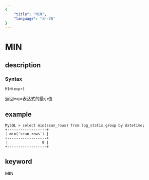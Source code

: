 ```yaml
---
{
    "title": "MIN",
    "language": "zh-CN"
}
---
```


<!-- 
Licensed to the Apache Software Foundation (ASF) under one
or more contributor license agreements.  See the NOTICE file
distributed with this work for additional information
regarding copyright ownership.  The ASF licenses this file
to you under the Apache License, Version 2.0 (the
"License"); you may not use this file except in compliance
with the License.  You may obtain a copy of the License at

  http://www.apache.org/licenses/LICENSE-2.0

Unless required by applicable law or agreed to in writing,
software distributed under the License is distributed on an
"AS IS" BASIS, WITHOUT WARRANTIES OR CONDITIONS OF ANY
KIND, either express or implied.  See the License for the
specific language governing permissions and limitations
under the License.
-->

# MIN
## description
### Syntax

`MIN(expr)`


返回expr表达式的最小值

## example
```
MySQL > select min(scan_rows) from log_statis group by datetime;
+------------------+
| min(`scan_rows`) |
+------------------+
|                0 |
+------------------+
```
## keyword
MIN
